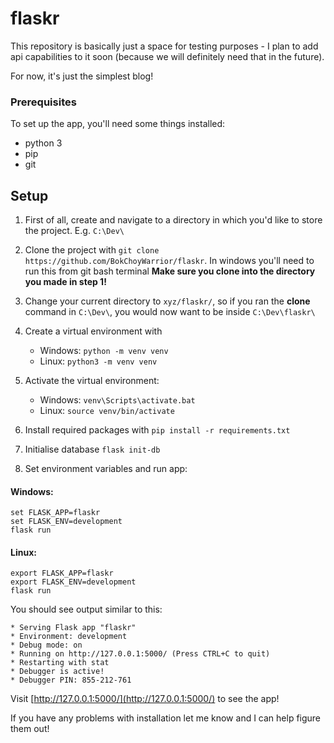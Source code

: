 # flaskr
This repository is basically just a space for testing purposes - I plan to add api capabilities to it soon (because we will definitely need that in the future).

For now, it's just the simplest blog!

### Prerequisites
To set up the app, you'll need some things installed:
- python 3
- pip
- git

## Setup
1. First of all, create and navigate to a directory in which you'd like to store the project. E.g. `C:\Dev\`

2. Clone the project with `git clone https://github.com/BokChoyWarrior/flaskr`. In windows you'll need to run this from git bash terminal **Make sure you clone into the directory you made in step 1!**

3. Change your current directory to `xyz/flaskr/`, so if you ran the **clone** command in `C:\Dev\`, you would now want to be inside `C:\Dev\flaskr\`

4. Create a virtual environment with
    - Windows: `python -m venv venv`
    - Linux: `python3 -m venv venv`

5. Activate the virtual environment:
    - Windows: `venv\Scripts\activate.bat`
    - Linux: `source venv/bin/activate`

6. Install required packages with `pip install -r requirements.txt`

7. Initialise database `flask init-db`

8. Set environment variables and run app:

#### Windows: 
```
set FLASK_APP=flaskr
set FLASK_ENV=development
flask run
```

#### Linux:
```
export FLASK_APP=flaskr
export FLASK_ENV=development
flask run
```


You should see output similar to this:
```
* Serving Flask app "flaskr"
* Environment: development
* Debug mode: on
* Running on http://127.0.0.1:5000/ (Press CTRL+C to quit)
* Restarting with stat
* Debugger is active!
* Debugger PIN: 855-212-761
```

Visit [http://127.0.0.1:5000/](http://127.0.0.1:5000/) to see the app!



If you have any problems with installation let me know and I can help figure them out!